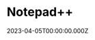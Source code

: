 ---
title: Notepad++
website: https://notepad-plus-plus.org/
date: 2023-04-05T00:00:00.000Z
description:
ssg:
  - Hugo
css:
  
cms:
  
category:
  - others
draft: false
---
